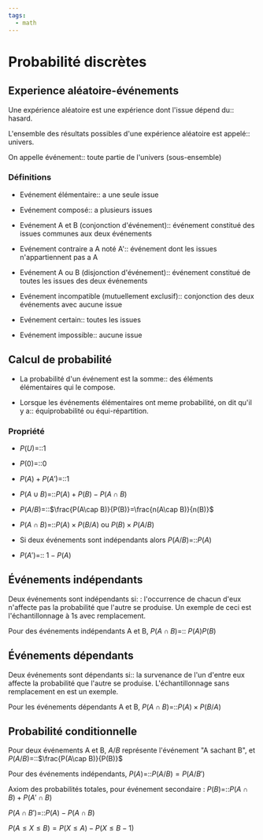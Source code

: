 ```yaml
---
tags:
  - math
---
```

# Probabilité discrètes
## Experience aléatoire-événements
Une expérience aléatoire est une expérience dont l'issue dépend du:: hasard.
<!--SR:!2023-10-22,21,290-->
L'ensemble des résultats possibles d'une expérience aléatoire est appelé:: univers.
<!--SR:!2023-10-21,20,290-->
On appelle événement:: toute partie de l'univers (sous-ensemble)
<!--SR:!2023-10-12,9,270-->

### Définitions
- Evénement élémentaire:: a une seule issue
<!--SR:!2023-10-19,18,290-->
- Evénement composé:: a plusieurs issues
<!--SR:!2023-10-20,19,290-->
- Evénement A et B (conjonction d'événement):: événement constitué des issues communes aux deux événements
<!--SR:!2023-10-09,6,250-->
- Evénement contraire a A noté A':: événement dont les issues n'appartiennent pas a A
<!--SR:!2023-10-12,4,230-->
- Evénement A ou B (disjonction d'événement):: événement constitué de toutes les issues des deux événements
<!--SR:!2023-10-15,14,270-->
- Evénement incompatible (mutuellement exclusif):: conjonction des deux événements avec aucune issue
<!--SR:!2023-10-23,15,250-->
- Evénement certain:: toutes les issues
<!--SR:!2023-10-20,19,290-->
- Evénement impossible:: aucune issue
<!--SR:!2023-10-18,17,290-->

## Calcul de probabilité
- La probabilité d'un événement est la somme:: des éléments élémentaires qui le compose.
<!--SR:!2023-10-21,20,290-->
- Lorsque les événements élémentaires ont meme probabilité, on dit qu'il y a:: équiprobabilité ou équi-répartition.
<!--SR:!2023-10-18,17,290-->

### Propriété
- $P(U)$=::1 
<!--SR:!2023-10-20,19,290-->
- $P(0)$=::0
<!--SR:!2023-10-21,20,290-->
- $P(A)+P(A')$=::1 
<!--SR:!2023-10-22,21,290-->
- $P(A\cup B)$=::$P(A)+P(B)-P(A\cap B)$
<!--SR:!2023-10-19,18,290-->
- $P(A/B)$=::$\frac{P(A\cap B)}{P(B)}=\frac{n(A\cap B)}{n(B)}$
<!--SR:!2023-10-18,17,290-->
- $P(A\cap B)$=::$P(A)\times P(B/A)$ ou $P(B)\times P(A/B)$
<!--SR:!2023-11-21,37,270-->
- Si deux événements sont indépendants alors $P(A/B)$=::$P(A)$
<!--SR:!2023-10-21,20,290-->
- $P(A')$=:: $1-P(A)$
<!--SR:!2023-10-19,18,290-->

## Événements indépendants
Deux événements sont indépendants si: : l'occurrence de chacun d'eux n'affecte pas la probabilité que l'autre se produise. Un exemple de ceci est l'échantillonnage à 1s avec remplacement.

Pour des événements indépendants A et B, $P(A\cap B)$=:: $P(A)P(B)$
<!--SR:!2023-10-09,1,253-->

## Événements dépendants
Deux événements sont dépendants si:: la survenance de l'un d'entre eux affecte la probabilité que l'autre se produise. L'échantillonnage sans remplacement en est un exemple.
<!--SR:!2023-10-20,5,232-->

Pour les événements dépendants A et B, $P(A\cap B)$=::$P(A)\times P(B/A)$
<!--SR:!2023-10-11,3,273-->

## Probabilité conditionnelle
Pour deux événements A et B, $A/B$ représente l'événement "A sachant B", et $P(A/B)$=::$\frac{P(A\cap B)}{P(B)}$
<!--SR:!2023-10-11,3,273-->

Pour des événements indépendants, $P(A)$=::$P(A/B)=P(A/B')$
<!--SR:!2023-10-09,1,253-->

Axiom des probabilités totales, pour événement secondaire : $P(B)$=::$P(A\cap B)+P(A'\cap B)$
<!--SR:!2023-10-26,11,253-->

$P(A\cap B')$=::$P(A)-P(A\cap B)$
<!--SR:!2023-10-14,4,253-->


$P(A \le X \le B)=P(X \le A) - P(X \le B-1)$